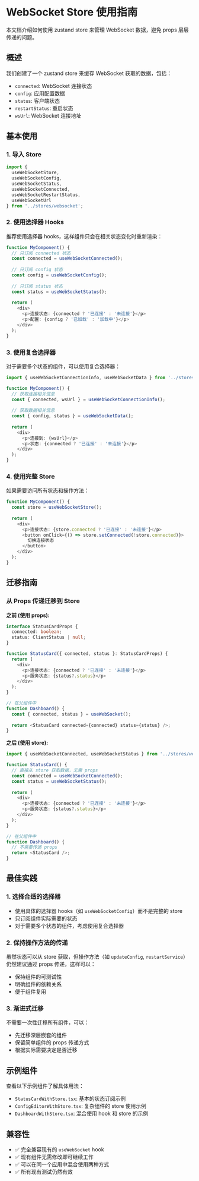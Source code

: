 # WebSocket Store 使用指南

本文档介绍如何使用 zustand store 来管理 WebSocket 数据，避免 props 层层传递的问题。

## 概述

我们创建了一个 zustand store 来缓存 WebSocket 获取的数据，包括：
- `connected`: WebSocket 连接状态
- `config`: 应用配置数据
- `status`: 客户端状态
- `restartStatus`: 重启状态
- `wsUrl`: WebSocket 连接地址

## 基本使用

### 1. 导入 Store

```typescript
import { 
  useWebSocketStore,
  useWebSocketConfig,
  useWebSocketStatus,
  useWebSocketConnected,
  useWebSocketRestartStatus,
  useWebSocketUrl
} from '../stores/websocket';
```

### 2. 使用选择器 Hooks

推荐使用选择器 hooks，这样组件只会在相关状态变化时重新渲染：

```typescript
function MyComponent() {
  // 只订阅 connected 状态
  const connected = useWebSocketConnected();
  
  // 只订阅 config 状态
  const config = useWebSocketConfig();
  
  // 只订阅 status 状态
  const status = useWebSocketStatus();
  
  return (
    <div>
      <p>连接状态: {connected ? '已连接' : '未连接'}</p>
      <p>配置: {config ? '已加载' : '加载中'}</p>
    </div>
  );
}
```

### 3. 使用复合选择器

对于需要多个状态的组件，可以使用复合选择器：

```typescript
import { useWebSocketConnectionInfo, useWebSocketData } from '../stores/websocket';

function MyComponent() {
  // 获取连接相关信息
  const { connected, wsUrl } = useWebSocketConnectionInfo();
  
  // 获取数据相关信息
  const { config, status } = useWebSocketData();
  
  return (
    <div>
      <p>连接到: {wsUrl}</p>
      <p>状态: {connected ? '已连接' : '未连接'}</p>
    </div>
  );
}
```

### 4. 使用完整 Store

如果需要访问所有状态和操作方法：

```typescript
function MyComponent() {
  const store = useWebSocketStore();
  
  return (
    <div>
      <p>连接状态: {store.connected ? '已连接' : '未连接'}</p>
      <button onClick={() => store.setConnected(!store.connected)}>
        切换连接状态
      </button>
    </div>
  );
}
```

## 迁移指南

### 从 Props 传递迁移到 Store

**之前 (使用 props):**
```typescript
interface StatusCardProps {
  connected: boolean;
  status: ClientStatus | null;
}

function StatusCard({ connected, status }: StatusCardProps) {
  return (
    <div>
      <p>连接状态: {connected ? '已连接' : '未连接'}</p>
      <p>服务状态: {status?.status}</p>
    </div>
  );
}

// 在父组件中
function Dashboard() {
  const { connected, status } = useWebSocket();
  
  return <StatusCard connected={connected} status={status} />;
}
```

**之后 (使用 store):**
```typescript
import { useWebSocketConnected, useWebSocketStatus } from '../stores/websocket';

function StatusCard() {
  // 直接从 store 获取数据，无需 props
  const connected = useWebSocketConnected();
  const status = useWebSocketStatus();
  
  return (
    <div>
      <p>连接状态: {connected ? '已连接' : '未连接'}</p>
      <p>服务状态: {status?.status}</p>
    </div>
  );
}

// 在父组件中
function Dashboard() {
  // 不需要传递 props
  return <StatusCard />;
}
```

## 最佳实践

### 1. 选择合适的选择器

- 使用具体的选择器 hooks（如 `useWebSocketConfig`）而不是完整的 store
- 只订阅组件实际需要的状态
- 对于需要多个状态的组件，考虑使用复合选择器

### 2. 保持操作方法的传递

虽然状态可以从 store 获取，但操作方法（如 `updateConfig`, `restartService`）仍然建议通过 props 传递，这样可以：
- 保持组件的可测试性
- 明确组件的依赖关系
- 便于组件复用

### 3. 渐进式迁移

不需要一次性迁移所有组件，可以：
- 先迁移深层嵌套的组件
- 保留简单组件的 props 传递方式
- 根据实际需要决定是否迁移

## 示例组件

查看以下示例组件了解具体用法：
- `StatusCardWithStore.tsx`: 基本的状态订阅示例
- `ConfigEditorWithStore.tsx`: 复杂组件的 store 使用示例
- `DashboardWithStore.tsx`: 混合使用 hook 和 store 的示例

## 兼容性

- ✅ 完全兼容现有的 `useWebSocket` hook
- ✅ 现有组件无需修改即可继续工作
- ✅ 可以在同一个应用中混合使用两种方式
- ✅ 所有现有测试仍然有效
